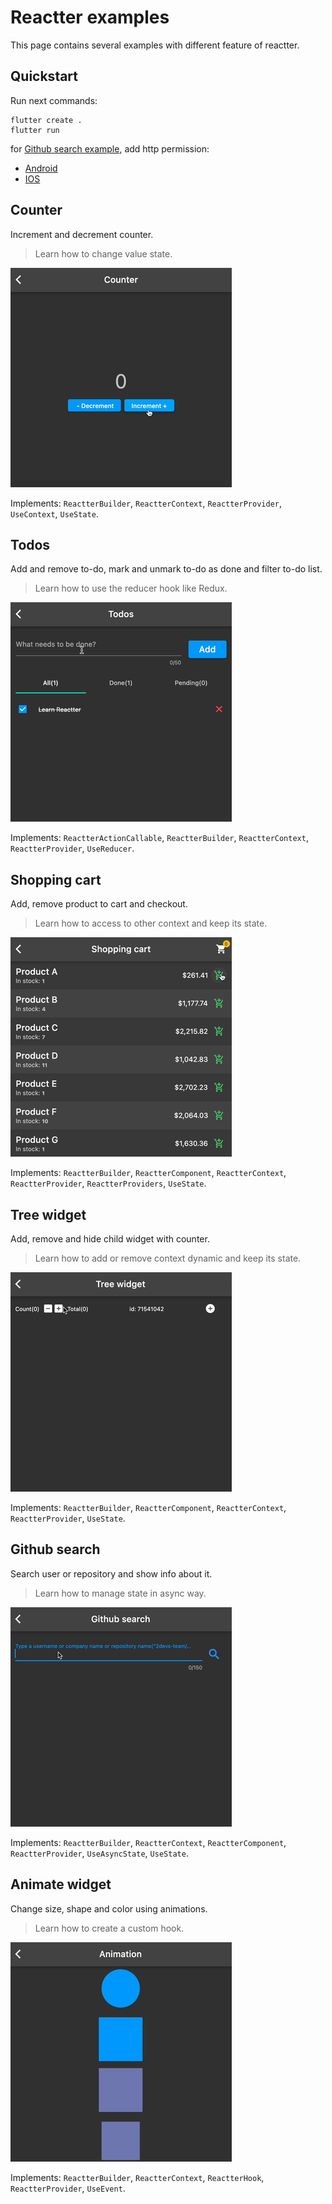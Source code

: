 # Reactter examples

This page contains several examples with different feature of reactter.

## Quickstart

Run next commands:

```shell
flutter create .
flutter run
```

for [Github search example](#github-search), add http permission:

- [Android](https://docs.flutter.dev/development/data-and-backend/networking#android)
- [IOS](https://guides.codepath.com/ios/Internet-Permissions)

## Counter

Increment and decrement counter.

> Learn how to change value state.

[![Counter example](https://raw.githubusercontent.com/2devs-team/reactter_assets/main/examples/counter_example.gif)](https://github.com/2devs-team/reactter/tree/master/example/lib/examples/counter)

Implements: `ReactterBuilder`, `ReactterContext`, `ReactterProvider`, `UseContext`, `UseState`.

## Todos

Add and remove to-do, mark and unmark to-do as done and filter to-do list.

> Learn how to use the reducer hook like Redux.

[![Todos example](https://raw.githubusercontent.com/2devs-team/reactter_assets/main/examples/todos_example.gif)](https://github.com/2devs-team/reactter/tree/master/example/lib/examples/todos)

Implements: `ReactterActionCallable`, `ReactterBuilder`, `ReactterContext`, `ReactterProvider`, `UseReducer`.

## Shopping cart

Add, remove product to cart and checkout.

> Learn how to access to other context and keep its state.

[![Shopping cart example](https://raw.githubusercontent.com/2devs-team/reactter_assets/main/examples/cart_example.gif)](https://github.com/2devs-team/reactter/tree/master/example/lib/examples/shopping_cart)

Implements: `ReactterBuilder`, `ReactterComponent`, `ReactterContext`, `ReactterProvider`, `ReactterProviders`, `UseState`.

## Tree widget

Add, remove and hide child widget with counter.

> Learn how to add or remove context dynamic and keep its state.

[![Tree widget example](https://raw.githubusercontent.com/2devs-team/reactter_assets/main/examples/tree_example.gif)](https://github.com/2devs-team/reactter/tree/master/example/lib/examples/tree)

Implements: `ReactterBuilder`, `ReactterComponent`, `ReactterContext`, `ReactterProvider`, `UseState`.

## Github search

Search user or repository and show info about it.

> Learn how to manage state in async way.

[![Github search example](https://raw.githubusercontent.com/2devs-team/reactter_assets/main/examples/api_example.gif)](https://github.com/2devs-team/reactter/tree/master/example/lib/examples/api)

Implements: `ReactterBuilder`, `ReactterContext`, `ReactterComponent`, `ReactterProvider`, `UseAsyncState`, `UseState`.

## Animate widget

Change size, shape and color using animations.

> Learn how to create a custom hook.

[![Animate widget example](https://raw.githubusercontent.com/2devs-team/reactter_assets/main/examples/animation_example.gif)](https://github.com/2devs-team/reactter/tree/master/example/lib/examples/animation)

Implements: `ReactterBuilder`, `ReactterContext`, `ReactterHook`, `ReactterProvider`, `UseEvent`.
